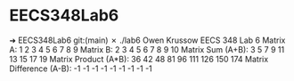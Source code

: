 # EECS348Lab6
➜  EECS348Lab6 git:(main) ✗ ./lab6
Owen Krussow
EECS 348 Lab 6
Matrix A:
1       2       3
4       5       6
7       8       9
Matrix B:
2       3       4
5       6       7
8       9       10
Matrix Sum (A+B):
3       5       7
9       11      13
15      17      19
Matrix Product (A*B):
36      42      48
81      96      111
126     150     174
Matrix Difference (A-B):
-1      -1      -1
-1      -1      -1
-1      -1      -1
